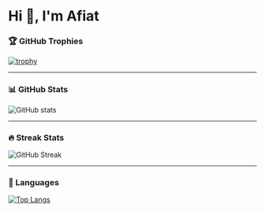 # Hi 👋, I'm Afiat


### 🏆 GitHub Trophies
[![trophy](https://github-profile-trophy.vercel.app/?username=afiat47&theme=gruvbox)](https://github.com/ryo-ma/github-profile-trophy)

---

### 📊 GitHub Stats
![GitHub stats](https://github-readme-stats.vercel.app/api?username=afiat47&show_icons=true&theme=tokyonight)

---

### 🔥 Streak Stats
![GitHub Streak](https://streak-stats.demolab.com/?user=YOUR_USERNAME&theme=highcontrast)

---

### 📌 Languages
[![Top Langs](https://github-readme-stats.vercel.app/api/top-langs/?username=afiat47&layout=compact)](https://github.com/anuraghazra/github-readme-stats)
